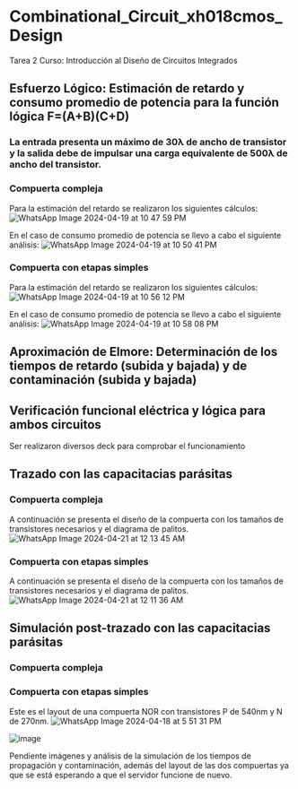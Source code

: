 # Combinational_Circuit_xh018cmos_Design
Tarea 2 Curso: Introducción al Diseño de Circuitos Integrados

## Esfuerzo Lógico: Estimación de retardo y consumo promedio de potencia para la función lógica F=(A+B)(C+D)
### La entrada presenta un máximo de 30λ de ancho de transistor y la salida debe de impulsar una carga equivalente de 500λ de ancho del transistor.

### Compuerta compleja
Para la estimación del retardo se realizaron los siguientes cálculos:
![WhatsApp Image 2024-04-19 at 10 47 59 PM](https://github.com/DJosueMM/combinational_circuit_xh018cmos_design/assets/125601912/a24a9b17-6387-4d2f-9950-2d08de2075d6)

En el caso de consumo promedio de potencia se llevo a cabo el siguiente análisis:
![WhatsApp Image 2024-04-19 at 10 50 41 PM](https://github.com/DJosueMM/combinational_circuit_xh018cmos_design/assets/125601912/443cf5e8-7cf1-4539-88c6-86c919d10636)

### Compuerta con etapas simples
Para la estimación del retardo se realizaron los siguientes cálculos:
![WhatsApp Image 2024-04-19 at 10 56 12 PM](https://github.com/DJosueMM/combinational_circuit_xh018cmos_design/assets/125601912/d9f715c6-8552-4f35-9a2a-ef4e4a0d8438)

En el caso de consumo promedio de potencia se llevo a cabo el siguiente análisis:
![WhatsApp Image 2024-04-19 at 10 58 08 PM](https://github.com/DJosueMM/combinational_circuit_xh018cmos_design/assets/125601912/73d2950b-24f8-4659-ab4d-b589f31f6331)


## Aproximación de Elmore: Determinación de los tiempos de retardo (subida y bajada) y de contaminación (subida y bajada)



## Verificación funcional eléctrica y lógica para ambos circuitos
Ser realizaron diversos deck para comprobar el funcionamiento

## Trazado con las capacitacias parásitas
### Compuerta compleja
A continuación se presenta el diseño de la compuerta con los tamaños de transistores necesarios y el diagrama de palitos. 
![WhatsApp Image 2024-04-21 at 12 13 45 AM](https://github.com/DJosueMM/combinational_circuit_xh018cmos_design/assets/125601912/6f5a80f2-ee7e-4965-b716-87b3207eb1d3)


### Compuerta con etapas simples
A continuación se presenta el diseño de la compuerta con los tamaños de transistores necesarios y el diagrama de palitos. 
![WhatsApp Image 2024-04-21 at 12 11 36 AM](https://github.com/DJosueMM/combinational_circuit_xh018cmos_design/assets/125601912/63a72020-4805-47f7-84ec-3493fd615aca)


## Simulación post-trazado con las capacitacias parásitas
### Compuerta compleja


### Compuerta con etapas simples
Este es el layout de una compuerta NOR con transistores P de 540nm y N de 270nm.
![WhatsApp Image 2024-04-18 at 5 51 31 PM](https://github.com/DJosueMM/combinational_circuit_xh018cmos_design/assets/125601912/9a8951f7-54d7-468b-b356-f188f912b1f7)


![image](https://github.com/DJosueMM/combinational_circuit_xh018cmos_design/assets/125601912/75d46e81-dd26-4cc6-a045-252212822d62)

Pendiente imágenes y análisis de la simulación de los tiempos de propagación y contaminación, además del layout de las dos compuertas ya que se está esperando a que el servidor funcione de nuevo.
